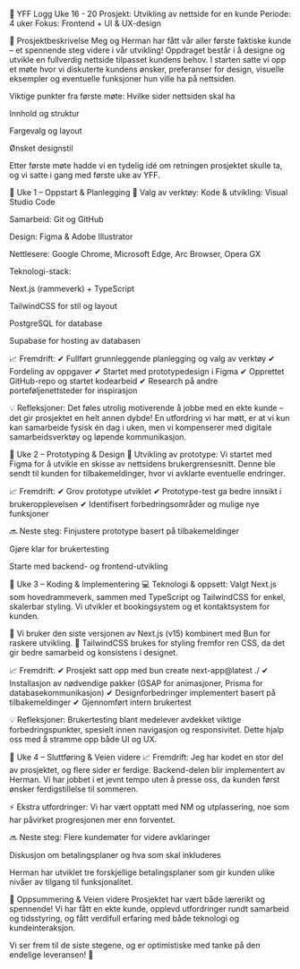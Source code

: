 📌 YFF Logg Uke 16 - 20
Prosjekt: Utvikling av nettside for en kunde
Periode: 4 uker
Fokus: Frontend + UI & UX-design

📝 Prosjektbeskrivelse
Meg og Herman har fått vår aller første faktiske kunde – et spennende steg videre i vår utvikling! Oppdraget består i å designe og utvikle en fullverdig nettside tilpasset kundens behov. I starten satte vi opp et møte hvor vi diskuterte kundens ønsker, preferanser for design, visuelle eksempler og eventuelle funksjoner hun ville ha på nettsiden.

Viktige punkter fra første møte:
Hvilke sider nettsiden skal ha

Innhold og struktur

Fargevalg og layout

Ønsket designstil

Etter første møte hadde vi en tydelig idé om retningen prosjektet skulle ta, og vi satte i gang med første uke av YFF.

📌 Uke 1 – Oppstart & Planlegging
🔧 Valg av verktøy:
Kode & utvikling: Visual Studio Code

Samarbeid: Git og GitHub

Design: Figma & Adobe Illustrator

Nettlesere: Google Chrome, Microsoft Edge, Arc Browser, Opera GX

Teknologi-stack:

Next.js (rammeverk) + TypeScript

TailwindCSS for stil og layout

PostgreSQL for database

Supabase for hosting av databasen

📈 Fremdrift:
✔ Fullført grunnleggende planlegging og valg av verktøy ✔ Fordeling av oppgaver ✔ Startet med prototypedesign i Figma ✔ Opprettet GitHub-repo og startet kodearbeid ✔ Research på andre porteføljenettsteder for inspirasjon

💡 Refleksjoner:
Det føles utrolig motiverende å jobbe med en ekte kunde – det gir prosjektet en helt annen dybde! En utfordring vi har møtt, er at vi kun kan samarbeide fysisk én dag i uken, men vi kompenserer med digitale samarbeidsverktøy og løpende kommunikasjon.

📌 Uke 2 – Prototyping & Design
🎨 Utvikling av prototype:
Vi startet med Figma for å utvikle en skisse av nettsidens brukergrensesnitt. Denne ble sendt til kunden for tilbakemeldinger, hvor vi avklarte eventuelle endringer.

📈 Fremdrift:
✔ Grov prototype utviklet ✔ Prototype-test ga bedre innsikt i brukeropplevelsen ✔ Identifisert forbedringsområder og mulige nye funksjoner

🔜 Neste steg:
Finjustere prototype basert på tilbakemeldinger

Gjøre klar for brukertesting

Starte med backend- og frontend-utvikling

📌 Uke 3 – Koding & Implementering
💻 Teknologi & oppsett:
Valgt Next.js som hovedrammeverk, sammen med TypeScript og TailwindCSS for enkel, skalerbar styling. Vi utvikler et bookingsystem og et kontaktsystem for kunden.

🚀 Vi bruker den siste versjonen av Next.js (v15) kombinert med Bun for raskere utvikling. 🎨 TailwindCSS brukes for styling fremfor ren CSS, da det gir bedre samarbeid og konsistens i designet.

📈 Fremdrift:
✔ Prosjekt satt opp med bun create next-app@latest ./ ✔ Installasjon av nødvendige pakker (GSAP for animasjoner, Prisma for databasekommunikasjon) ✔ Designforbedringer implementert basert på tilbakemeldinger ✔ Gjennomført intern brukertest

💡 Refleksjoner:
Brukertesting blant medelever avdekket viktige forbedringspunkter, spesielt innen navigasjon og responsivitet. Dette hjalp oss med å stramme opp både UI og UX.

📌 Uke 4 – Sluttføring & Veien videre
📈 Fremdrift:
Jeg har kodet en stor del av prosjektet, og flere sider er ferdige. Backend-delen blir implementert av Herman. Vi har jobbet i et jevnt tempo uten å presse oss, da kunden først ønsker ferdigstillelse til sommeren.

⚡ Ekstra utfordringer: Vi har vært opptatt med NM og utplassering, noe som har påvirket progresjonen mer enn forventet.

🔜 Neste steg:
Flere kundemøter for videre avklaringer

Diskusjon om betalingsplaner og hva som skal inkluderes

Herman har utviklet tre forskjellige betalingsplaner som gir kunden ulike nivåer av tilgang til funksjonalitet.

🏁 Oppsummering & Veien videre
Prosjektet har vært både lærerikt og spennende! Vi har fått en ekte kunde, opplevd utfordringer rundt samarbeid og tidsstyring, og fått verdifull erfaring med både teknologi og kundeinteraksjon.

Vi ser frem til de siste stegene, og er optimistiske med tanke på den endelige leveransen! 🚀
